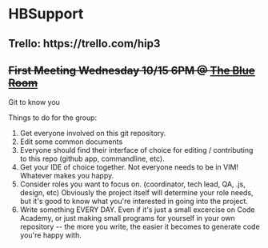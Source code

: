 HBSupport
=========

<h2>Trello: https://trello.com/hip3</h2>

<s><h2>First Meeting Wednesday 10/15 6PM @ <a href="https://www.google.com/maps/place/8145+SE+82nd+Ave,+Portland,+OR+97266/@45.463528,-122.5793946,15z/data=!4m2!3m1!1s0x54959fe526122559:0x9fa82d6cbfc14409" target="_blank">The Blue Room</a></h2></s>

Git to know you

Things to do for the group:

<ol>

<li>Get everyone involved on this git repository.</li>

<li>Edit some common documents</li>

<li>Everyone should find their interface of choice for editing / contributing to this repo (github app, commandline, etc).</li>

<li>Get your IDE of choice together.  Not everyone needs to be in VIM!  Whatever makes you happy.</li>

<li>Consider roles you want to focus on. (coordinator, tech lead, QA, .js, design, etc)  Obviously the project itself will determine your role needs, but it's good to know what you're interested in going into the project.</li>

<li>Write something EVERY DAY.  Even if it's just a small excercise on Code Academy, or just making small programs for yourself in your own repository -- the more you write, the easier it becomes to generate code you're happy with.</li>

</ol>
